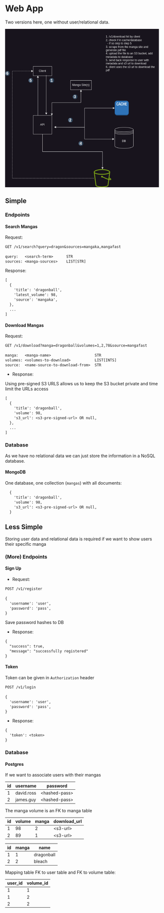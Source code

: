# Web App

Two versions here, one without user/relational data.

![Simple System Design](./Manga_simple.drawio.png)

## Simple

### Endpoints

#### Search Mangas

Request:

```
GET /v1/search?query=dragon&sources=mangaka,mangafast

query:   <search-term>      STR
sources: <manga-sources>    LIST[STR]
```

Response:

```
[
  {
    'title': 'dragonball',
    'latest_volume': 98,
    'source': 'mangaka',
  },
  ...
]
```

#### Download Mangas

Request:

```
GET /v1/download?manga=dragonball&volumes=1,2,78&source=mangafast

manga:   <manga-name>                    STR
volumes: <volumes-to-download>           LIST[INTS]
source:  <name-source-to-download-from>  STR
```

- Response:

Using pre-signed S3 URLS allows us to keep the S3 bucket private and time limit the URLs access

```
[
  {
    'title': 'dragonball',
    'volume': 98,
    's3_url': <s3-pre-signed-url> OR null,
  },
  ...
]
```

### Database

As we have no relational data we can just store the information in a NoSQL database.

#### MongoDB

One database, one collection (`mangas`) with all documents:

```
  {
    'title': 'dragonball',
    'volume': 98,
    's3_url': <s3-pre-signed-url> OR null,
  }
```

## Less Simple

Storing user data and relational data is required if we want to show users their specific manga

### (More) Endpoints

#### Sign Up

- Request:

```
POST /v1/register

{
  'username': 'user',
  'password': 'pass',
}
```

Save password hashes to DB

- Response:

```
{
  "success": true,
  "message": "successfully registered"
}
```

#### Token

Token can be given in `Authorization` header

```
POST /v1/login

{
  'username': 'user',
  'password': 'pass',
}
```

- Response:

```
{
  'token': <token>
}
```

### Database

#### Postgres

If we want to associate users with their mangas

| id  | username   | password        |
| --- | ---------- | --------------- |
| 1   | david.ross | \<hashed-pass\> |
| 2   | james.guy  | \<hashed-pass\> |

The manga volume is an FK to manga table

| id  | volume | manga | download_url |
| --- | ------ | ----- | ------------ |
| 1   | 98     | 2     | \<s3-url\>   |
| 2   | 89     | 1     | \<s3-url\>   |

| id  | manga | name       |
| --- | ----- | ---------- |
| 1   | 1     | dragonball |
| 2   | 2     | bleach     |

Mapping table FK to user table and FK to volume table:

| user_id | volume_id |
| ------- | --------- |
| 1       | 1         |
| 1       | 2         |
| 2       | 2         |
